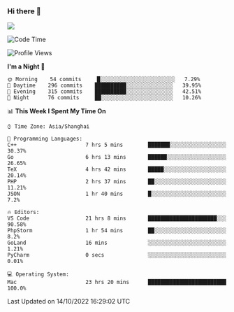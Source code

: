 ### Hi there 👋

<!--
**JJAYCHEN1e/jjaychen1e** is a ✨ _special_ ✨ repository because its `README.md` (this file) appears on your GitHub profile.

Here are some ideas to get you started:

- 🔭 I’m currently working on ...
- 🌱 I’m currently learning ...
- 👯 I’m looking to collaborate on ...
- 🤔 I’m looking for help with ...
- 💬 Ask me about ...
- 📫 How to reach me: ...
- 😄 Pronouns: ...
- ⚡ Fun fact: ...
-->

[![](https://github-readme-stats.vercel.app/api?username=jjaychen1e&show_icons=true)](https://github.com/jjaychen1e/github-readme-stats?count_private=true)

<!--START_SECTION:waka-->
![Code Time](http://img.shields.io/badge/Code%20Time-372%20hrs%2045%20mins-blue)

![Profile Views](http://img.shields.io/badge/Profile%20Views-0-blue)

**I'm a Night 🦉** 

```text
🌞 Morning    54 commits     █░░░░░░░░░░░░░░░░░░░░░░░░   7.29% 
🌆 Daytime    296 commits    ██████████░░░░░░░░░░░░░░░   39.95% 
🌃 Evening    315 commits    ██████████░░░░░░░░░░░░░░░   42.51% 
🌙 Night      76 commits     ██░░░░░░░░░░░░░░░░░░░░░░░   10.26%

```


📊 **This Week I Spent My Time On** 

```text
⌚︎ Time Zone: Asia/Shanghai

💬 Programming Languages: 
C++                      7 hrs 5 mins        ███████░░░░░░░░░░░░░░░░░░   30.37% 
Go                       6 hrs 13 mins       ██████░░░░░░░░░░░░░░░░░░░   26.65% 
TeX                      4 hrs 42 mins       █████░░░░░░░░░░░░░░░░░░░░   20.14% 
PHP                      2 hrs 37 mins       ██░░░░░░░░░░░░░░░░░░░░░░░   11.21% 
JSON                     1 hr 40 mins        █░░░░░░░░░░░░░░░░░░░░░░░░   7.2%

🔥 Editors: 
VS Code                  21 hrs 8 mins       ██████████████████████░░░   90.58% 
PhpStorm                 1 hr 54 mins        ██░░░░░░░░░░░░░░░░░░░░░░░   8.2% 
GoLand                   16 mins             ░░░░░░░░░░░░░░░░░░░░░░░░░   1.21% 
PyCharm                  0 secs              ░░░░░░░░░░░░░░░░░░░░░░░░░   0.01%

💻 Operating System: 
Mac                      23 hrs 20 mins      █████████████████████████   100.0%

```


 Last Updated on 14/10/2022 16:29:02 UTC
<!--END_SECTION:waka-->
